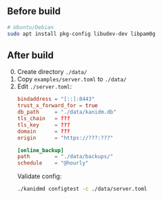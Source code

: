 ## Before build
```sh
# Ubuntu/Debian
sudo apt install pkg-config libudev-dev libpam0g
```

## After build
0.  Create directory `./data/`
0.  Copy `examples/server.toml` to `./data/`
0.  Edit `./server.toml`:
    ```toml
    bindaddress = "[::]:8443"
    trust_x_forward_for = true
    db_path     = "./data/kanidm.db"
    tls_chain   = ???
    tls_key     = ???
    domain      = ???
    origin      = "https://???:???"

    [online_backup]
    path        = "./data/backups/"
    schedule    = "@hourly"
    ```
    Validate config:
    ```sh
    ./kanidmd configtest -c ./data/server.toml
    ```